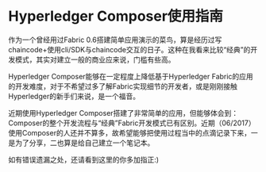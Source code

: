 # Hyperledger Composer使用指南

作为一个曾经用过Fabric 0.6搭建简单应用演示的菜鸟，算是经历过写chaincode+使用cli/SDK与chaincode交互的日子。这种在我看来比较“经典”的开发模式，其实对建立一般的商业应来说，门槛有些高。

Hyperledger Composer能够在一定程度上降低基于Hyperledger Fabric的应用的开发难度，对于不希望过多了解Fabric实现细节的开发者，或是刚刚接触Hyperledger的新手们来说，是一个福音。

近期使用Hyperledger Composer搭建了非常简单的应用，但能够体会到：Composer的整个开发流程与“经典”Fabric开发模式已有区别。近期（06/2017）使用Composer的人还并不算多，故希望能够把使用过程当中的点滴记录下来，一是为了分享，二也算是给自己建立一个笔记本。

如有错误遗漏之处，还请看到这里的你多加指正:\)

